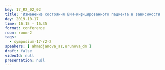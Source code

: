 ```yaml
---
key: 17_R2_02_02
title: 'Изменение состояния ВИЧ-инфицированного пациента в зависимости от коморбидных состояний и коррекции различными способами'
day: 2019-10-17
time: 16.15 – 16.35
format: conference
room: room-2
tags:
  - symposium-17-r2-2
speakers: [ ahmedjanova_az,urunova_dm ]
draft: false
videoId: null
presentation: null
---
```

